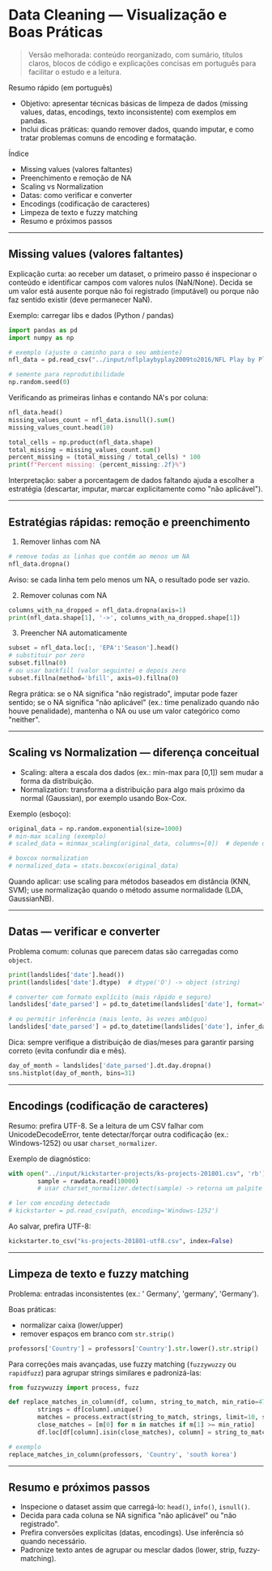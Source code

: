 # Data Cleaning — Visualização e Boas Práticas

> Versão melhorada: conteúdo reorganizado, com sumário, títulos claros,
> blocos de código e explicações concisas em português para facilitar o
> estudo e a leitura.

Resumo rápido (em português)
- Objetivo: apresentar técnicas básicas de limpeza de dados (missing
    values, datas, encodings, texto inconsistente) com exemplos em pandas.
- Inclui dicas práticas: quando remover dados, quando imputar, e como
    tratar problemas comuns de encoding e formatação.

Índice
- Missing values (valores faltantes)
- Preenchimento e remoção de NA
- Scaling vs Normalization
- Datas: como verificar e converter
- Encodings (codificação de caracteres)
- Limpeza de texto e fuzzy matching
- Resumo e próximos passos

---

## Missing values (valores faltantes)

Explicação curta: ao receber um dataset, o primeiro passo é inspecionar o
conteúdo e identificar campos com valores nulos (NaN/None). Decida se um
valor está ausente porque não foi registrado (imputável) ou porque não
faz sentido existir (deve permanecer NaN).

Exemplo: carregar libs e dados (Python / pandas)

```python
import pandas as pd
import numpy as np

# exemplo (ajuste o caminho para o seu ambiente)
nfl_data = pd.read_csv("../input/nflplaybyplay2009to2016/NFL Play by Play 2009-2017 (v4).csv")

# semente para reprodutibilidade
np.random.seed(0)
```

Verificando as primeiras linhas e contando NA's por coluna:

```python
nfl_data.head()
missing_values_count = nfl_data.isnull().sum()
missing_values_count.head(10)

total_cells = np.product(nfl_data.shape)
total_missing = missing_values_count.sum()
percent_missing = (total_missing / total_cells) * 100
print(f"Percent missing: {percent_missing:.2f}%")
```

Interpretação: saber a porcentagem de dados faltando ajuda a escolher a
estratégia (descartar, imputar, marcar explicitamente como "não
aplicável").

---

## Estratégias rápidas: remoção e preenchimento

1) Remover linhas com NA

```python
# remove todas as linhas que contêm ao menos um NA
nfl_data.dropna()
```

Aviso: se cada linha tem pelo menos um NA, o resultado pode ser vazio.

2) Remover colunas com NA

```python
columns_with_na_dropped = nfl_data.dropna(axis=1)
print(nfl_data.shape[1], '->', columns_with_na_dropped.shape[1])
```

3) Preencher NA automaticamente

```python
subset = nfl_data.loc[:, 'EPA':'Season'].head()
# substituir por zero
subset.fillna(0)
# ou usar backfill (valor seguinte) e depois zero
subset.fillna(method='bfill', axis=0).fillna(0)
```

Regra prática: se o NA significa "não registrado", imputar pode fazer
sentido; se o NA significa "não aplicável" (ex.: time penalizado quando
não houve penalidade), mantenha o NA ou use um valor categórico como
"neither".

---

## Scaling vs Normalization — diferença conceitual

- Scaling: altera a escala dos dados (ex.: min-max para [0,1]) sem
    mudar a forma da distribuição.
- Normalization: transforma a distribuição para algo mais próximo da
    normal (Gaussian), por exemplo usando Box-Cox.

Exemplo (esboço):

```python
original_data = np.random.exponential(size=1000)
# min-max scaling (exemplo)
# scaled_data = minmax_scaling(original_data, columns=[0])  # depende da função

# boxcox normalization
# normalized_data = stats.boxcox(original_data)
```

Quando aplicar: use scaling para métodos baseados em distância (KNN,
SVM); use normalização quando o método assume normalidade (LDA,
GaussianNB).

---

## Datas — verificar e converter

Problema comum: colunas que parecem datas são carregadas como `object`.

```python
print(landslides['date'].head())
print(landslides['date'].dtype)  # dtype('O') -> object (string)

# converter com formato explícito (mais rápido e seguro)
landslides['date_parsed'] = pd.to_datetime(landslides['date'], format="%m/%d/%y")

# ou permitir inferência (mais lento, às vezes ambíguo)
landslides['date_parsed'] = pd.to_datetime(landslides['date'], infer_datetime_format=True)
```

Dica: sempre verifique a distribuição de dias/meses para garantir parsing
correto (evita confundir dia e mês).

```python
day_of_month = landslides['date_parsed'].dt.day.dropna()
sns.histplot(day_of_month, bins=31)
```

---

## Encodings (codificação de caracteres)

Resumo: prefira UTF-8. Se a leitura de um CSV falhar com
UnicodeDecodeError, tente detectar/forçar outra codificação (ex.:
Windows-1252) ou usar `charset_normalizer`.

Exemplo de diagnóstico:

```python
with open("../input/kickstarter-projects/ks-projects-201801.csv", 'rb') as rawdata:
        sample = rawdata.read(10000)
        # usar charset_normalizer.detect(sample) -> retorna um palpite

# ler com encoding detectado
# kickstarter = pd.read_csv(path, encoding='Windows-1252')
```

Ao salvar, prefira UTF-8:

```python
kickstarter.to_csv("ks-projects-201801-utf8.csv", index=False)
```

---

## Limpeza de texto e fuzzy matching

Problema: entradas inconsistentes (ex.: ' Germany', 'germany', 'Germany').

Boas práticas:
- normalizar caixa (lower/upper)
- remover espaços em branco com `str.strip()`

```python
professors['Country'] = professors['Country'].str.lower().str.strip()
```

Para correções mais avançadas, use fuzzy matching (`fuzzywuzzy` ou
`rapidfuzz`) para agrupar strings similares e padronizá-las:

```python
from fuzzywuzzy import process, fuzz

def replace_matches_in_column(df, column, string_to_match, min_ratio=47):
        strings = df[column].unique()
        matches = process.extract(string_to_match, strings, limit=10, scorer=fuzz.token_sort_ratio)
        close_matches = [m[0] for m in matches if m[1] >= min_ratio]
        df.loc[df[column].isin(close_matches), column] = string_to_match

# exemplo
replace_matches_in_column(professors, 'Country', 'south korea')
```

---

## Resumo e próximos passos

- Inspecione o dataset assim que carregá-lo: `head()`, `info()`, `isnull()`.
- Decida para cada coluna se NA significa "não aplicável" ou "não
    registrado".
- Prefira conversões explícitas (datas, encodings). Use inferência só
    quando necessário.
- Padronize texto antes de agrupar ou mesclar dados (lower, strip,
    fuzzy-matching).



